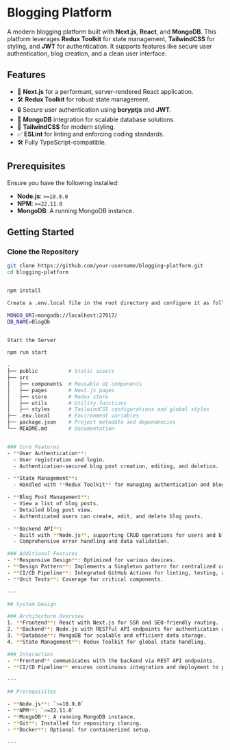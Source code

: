# Blogging Platform

A modern blogging platform built with **Next.js**, **React**, and **MongoDB**. This platform leverages **Redux Toolkit** for state management, **TailwindCSS** for styling, and **JWT** for authentication. It supports features like secure user authentication, blog creation, and a clean user interface.

## Features

- 🚀 **Next.js** for a performant, server-rendered React application.
- 🛠️ **Redux Toolkit** for robust state management.
- 🔒 Secure user authentication using **bcryptjs** and **JWT**.
- 💾 **MongoDB** integration for scalable database solutions.
- 🎨 **TailwindCSS** for modern styling.
- ✅ **ESLint** for linting and enforcing coding standards.
- 🛠️ Fully TypeScript-compatible.

## Prerequisites

Ensure you have the following installed:

- **Node.js**: `>=10.9.0`
- **NPM**: `>=22.11.0`
- **MongoDB**: A running MongoDB instance.

## Getting Started

### Clone the Repository

```bash
git clone https://github.com/your-username/blogging-platform.git
cd blogging-platform


npm install

Create a .env.local file in the root directory and configure it as follows:

MONGO_URI=mongodb://localhost:27017/
DB_NAME=BlogDb


Start the Server

npm run start

.
├── public          # Static assets
├── src
│   ├── components  # Reusable UI components
│   ├── pages       # Next.js pages
│   ├── store       # Redux store
│   ├── utils       # Utility functions
│   ├── styles      # TailwindCSS configurations and global styles
├── .env.local      # Environment variables
├── package.json    # Project metadata and dependencies
└── README.md       # Documentation


### Core Features
- **User Authentication**:
  - User registration and login.
  - Authentication-secured blog post creation, editing, and deletion.

- **State Management**:
  - Handled with **Redux Toolkit** for managing authentication and blog post data.

- **Blog Post Management**:
  - View a list of blog posts.
  - Detailed blog post view.
  - Authenticated users can create, edit, and delete blog posts.

- **Backend API**:
  - Built with **Node.js**, supporting CRUD operations for users and blog posts.
  - Comprehensive error handling and data validation.

### Additional Features
- **Responsive Design**: Optimized for various devices.
- **Design Pattern**: Implements a Singleton pattern for centralized configuration management.
- **CI/CD Pipeline**: Integrated GitHub Actions for linting, testing, and deployment.
- **Unit Tests**: Coverage for critical components.

---

## System Design

### Architecture Overview
1. **Frontend**: React with Next.js for SSR and SEO-friendly routing.
2. **Backend**: Node.js with RESTful API endpoints for authentication and blog management.
3. **Database**: MongoDB for scalable and efficient data storage.
4. **State Management**: Redux Toolkit for global state handling.

### Interaction
- **Frontend** communicates with the backend via REST API endpoints.
- **CI/CD Pipeline** ensures continuous integration and deployment to production.

---

## Prerequisites

- **Node.js**: `>=10.9.0`
- **NPM**: `>=22.11.0`
- **MongoDB**: A running MongoDB instance.
- **Git**: Installed for repository cloning.
- **Docker**: Optional for containerized setup.

---



